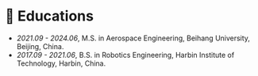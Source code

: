 
# 📖 Educations
- *2021.09 - 2024.06*, M.S. in Aerospace Engineering, Beihang University, Beijing, China.
- *2017.09 - 2021.06*, B.S. in Robotics Engineering, Harbin Institute of Technology, Harbin, China.

<!--# 💻 Academic Service
- Reviewer for IJCV, TGRS, JSTARS, RS, ...-->
